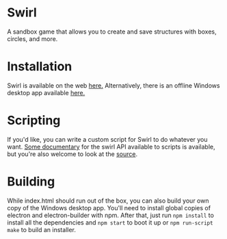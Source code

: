 # Swirl
A sandbox game that allows you to create and save structures with boxes, circles, and more.
# Installation
Swirl is available on the web [here.](https://atenfyr.github.io/swirl/) Alternatively, there is an offline Windows desktop app available [here.](https://github.com/atenfyr/swirl/releases)
# Scripting
If you'd like, you can write a custom script for Swirl to do whatever you want. [Some documentary](https://github.com/atenfyr/swirl/blob/experimental/DOCUMENTARY.md) for the swirl API available to scripts is available, but you're also welcome to look at the [source](https://github.com/atenfyr/swirl/blob/experimental/assets/scripts/swirl.js).
# Building
While index.html should run out of the box, you can also build your own copy of the Windows desktop app. You'll need to install global copies of electron and electron-builder with npm. After that, just run `npm install` to install all the dependencies and `npm start` to boot it up or `npm run-script make` to build an installer.